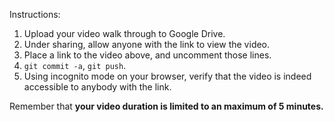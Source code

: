 <!--
The video walk through is [here](https://drive.google.com/file/d/1Z7Z2yvAfXOvY6KjRts3hYgNeO1T90mlp/view?usp=sharing).
-->

Instructions:

1. Upload your video walk through to Google Drive.
2. Under sharing, allow anyone with the link to view the video.
3. Place a link to the video above, and uncomment those lines.
4. `git commit -a`, `git push`.
5. Using incognito mode on your browser, verify that the video is indeed accessible to anybody with the link.

Remember that **your video duration is limited to an maximum of 5 minutes.**   
